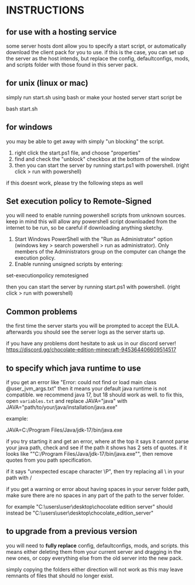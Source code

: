 # INSTRUCTIONS

## for use with a hosting service

some server hosts dont allow you to specify a start script, or automatically download the client pack for you to use. if this is the case, you can set up the server as the host intends, but replace the config, defaultconfigs, mods, and scripts folder with those found in this server pack.

## for unix (linux or mac)

simply run start.sh using bash or make your hosted server start script be

bash start.sh

## for windows

you may be able to get away with simply "un blocking" the script.
1. right click the start.ps1 file, and choose "properties"
2. find and check the "unblock" checkbox at the bottom of the window
3. then you can start the server by running start.ps1 with powershell. (right click > run with powershell)

if this doesnt work, please try the following steps as well


## Set execution policy to Remote-Signed

you will need to enable running powershell scripts from unknown sources. keep in mind this will allow any powershell script downloaded from the internet to be run, so be careful if downloading anything sketchy.

1. Start Windows PowerShell with the "Run as Administrator" option (windows key > search powershell > run as administrator). Only members of the Administrators group on the computer can change the execution policy.
2. Enable running unsigned scripts by entering:

set-executionpolicy remotesigned

then you can start the server by running start.ps1 with powershell. (right click > run with powershell)

## Common problems

the first time the server starts you will be prompted to accept the EULA. afterwards you should see the server logs as the server starts up.

if you have any problems dont hesitate to ask us in our discord server! https://discord.gg/chocolate-edition-minecraft-945364406609514517

## to specify which java runtime to use

if you get an error like  "Error: could not find or load main class @user_jvm_args.txt"
then it means your default java runtime is not compatible. we recommend java 17, but 18 should work as well. to fix this, open `variables.txt` and replace JAVA="java" with
JAVA="path/to/your/java/installation/java.exe"

example:

JAVA=C:/Program Files/Java/jdk-17/bin/java.exe

if you try starting it and get an error, where at the top it says it cannot parse your java path, check and see if the path it shows has 2 sets of quotes. if it looks like ""C:/Program Files/Java/jdk-17/bin/java.exe"", then remove quotes from you path specification.

if it says "unexpected escape character \P", then try replacing all \ in your path with /

if you get a warning or error about having spaces in your server folder path, make sure there are no spaces in any part of the path to the server folder.

for example
"C:\users\user\desktop\chocolate edition server"
should instead be
"C:\users\user\desktop\chocolate_edition_server"

## to upgrade from a previous version

you will need to **fully replace** config, defaultconfigs, mods, and scripts. this means either deleting them from your current server and dragging in the new ones, or copy everything else from the old server into the new pack.

simply copying the folders either direction will not work as this may leave remnants of files that should no longer exist.